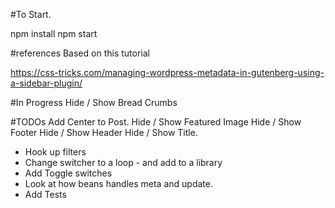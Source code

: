 #To Start.

npm install
npm start


#references
Based on this tutorial

https://css-tricks.com/managing-wordpress-metadata-in-gutenberg-using-a-sidebar-plugin/

#In Progress
Hide / Show Bread Crumbs

#TODOs 
Add Center to Post.
Hide / Show Featured Image
Hide / Show Footer
Hide / Show Header
Hide / Show Title.


- Hook up filters
- Change switcher to a loop - and add to a library
- Add Toggle switches
- Look at how beans handles meta and update.
- Add Tests
